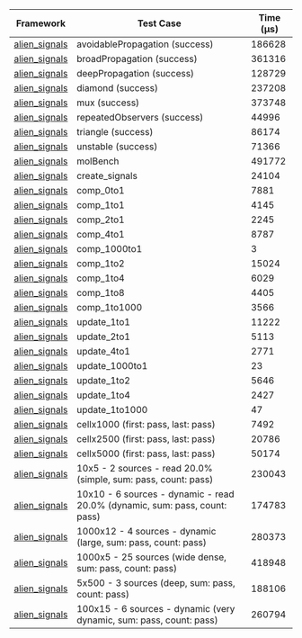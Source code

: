 | Framework | Test Case | Time (μs) |
| --- | --- | --- |
| [alien_signals](https://github.com/medz/alien-signals-dart) | avoidablePropagation (success) | 186628 |
| [alien_signals](https://github.com/medz/alien-signals-dart) | broadPropagation (success) | 361316 |
| [alien_signals](https://github.com/medz/alien-signals-dart) | deepPropagation (success) | 128729 |
| [alien_signals](https://github.com/medz/alien-signals-dart) | diamond (success) | 237208 |
| [alien_signals](https://github.com/medz/alien-signals-dart) | mux (success) | 373748 |
| [alien_signals](https://github.com/medz/alien-signals-dart) | repeatedObservers (success) | 44996 |
| [alien_signals](https://github.com/medz/alien-signals-dart) | triangle (success) | 86174 |
| [alien_signals](https://github.com/medz/alien-signals-dart) | unstable (success) | 71366 |
| [alien_signals](https://github.com/medz/alien-signals-dart) | molBench | 491772 |
| [alien_signals](https://github.com/medz/alien-signals-dart) | create_signals | 24104 |
| [alien_signals](https://github.com/medz/alien-signals-dart) | comp_0to1 | 7881 |
| [alien_signals](https://github.com/medz/alien-signals-dart) | comp_1to1 | 4145 |
| [alien_signals](https://github.com/medz/alien-signals-dart) | comp_2to1 | 2245 |
| [alien_signals](https://github.com/medz/alien-signals-dart) | comp_4to1 | 8787 |
| [alien_signals](https://github.com/medz/alien-signals-dart) | comp_1000to1 | 3 |
| [alien_signals](https://github.com/medz/alien-signals-dart) | comp_1to2 | 15024 |
| [alien_signals](https://github.com/medz/alien-signals-dart) | comp_1to4 | 6029 |
| [alien_signals](https://github.com/medz/alien-signals-dart) | comp_1to8 | 4405 |
| [alien_signals](https://github.com/medz/alien-signals-dart) | comp_1to1000 | 3566 |
| [alien_signals](https://github.com/medz/alien-signals-dart) | update_1to1 | 11222 |
| [alien_signals](https://github.com/medz/alien-signals-dart) | update_2to1 | 5113 |
| [alien_signals](https://github.com/medz/alien-signals-dart) | update_4to1 | 2771 |
| [alien_signals](https://github.com/medz/alien-signals-dart) | update_1000to1 | 23 |
| [alien_signals](https://github.com/medz/alien-signals-dart) | update_1to2 | 5646 |
| [alien_signals](https://github.com/medz/alien-signals-dart) | update_1to4 | 2427 |
| [alien_signals](https://github.com/medz/alien-signals-dart) | update_1to1000 | 47 |
| [alien_signals](https://github.com/medz/alien-signals-dart) | cellx1000 (first: pass, last: pass) | 7492 |
| [alien_signals](https://github.com/medz/alien-signals-dart) | cellx2500 (first: pass, last: pass) | 20786 |
| [alien_signals](https://github.com/medz/alien-signals-dart) | cellx5000 (first: pass, last: pass) | 50174 |
| [alien_signals](https://github.com/medz/alien-signals-dart) | 10x5 - 2 sources - read 20.0% (simple, sum: pass, count: pass) | 230043 |
| [alien_signals](https://github.com/medz/alien-signals-dart) | 10x10 - 6 sources - dynamic - read 20.0% (dynamic, sum: pass, count: pass) | 174783 |
| [alien_signals](https://github.com/medz/alien-signals-dart) | 1000x12 - 4 sources - dynamic (large, sum: pass, count: pass) | 280373 |
| [alien_signals](https://github.com/medz/alien-signals-dart) | 1000x5 - 25 sources (wide dense, sum: pass, count: pass) | 418948 |
| [alien_signals](https://github.com/medz/alien-signals-dart) | 5x500 - 3 sources (deep, sum: pass, count: pass) | 188106 |
| [alien_signals](https://github.com/medz/alien-signals-dart) | 100x15 - 6 sources - dynamic (very dynamic, sum: pass, count: pass) | 260794 |
